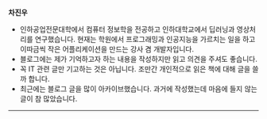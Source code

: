
**차진우**

- 인하공업전문대학에서 컴퓨터 정보학을 전공하고 인하대학교에서 딥러닝과 영상처리를 연구했습니다. 현재는 학원에서 프로그래밍과 인공지능을 가르치는 일을 하고 이따금씩 작은 어플리케이션을 만드는 강사 겸 개발자입니다. 
- 블로그에는 제가 기억하고자 하는 내용을 작성하지만 읽고 의견을 주셔도 좋습니다.
- 꼭 IT 관련 글만 기고하는 것은 아닙니다. 조만간 개인적으로 읽은 책에 대해 글을 쓸까 합니다.
- 최근에는 블로그 글을 많이 아카이브했습니다. 과거에 작성했는데 마음에 들지 않는 글이 참 많았습니다.

---